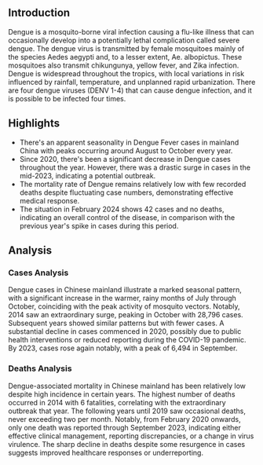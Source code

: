 ## Introduction

Dengue is a mosquito-borne viral infection causing a flu-like illness that can occasionally develop into a potentially lethal complication called severe dengue. The dengue virus is transmitted by female mosquitoes mainly of the species Aedes aegypti and, to a lesser extent, Ae. albopictus. These mosquitoes also transmit chikungunya, yellow fever, and Zika infection. Dengue is widespread throughout the tropics, with local variations in risk influenced by rainfall, temperature, and unplanned rapid urbanization. There are four dengue viruses (DENV 1-4) that can cause dengue infection, and it is possible to be infected four times.

## Highlights

- There's an apparent seasonality in Dengue Fever cases in mainland China with peaks occurring around August to October every year. <br/>
- Since 2020, there's been a significant decrease in Dengue cases throughout the year. However, there was a drastic surge in cases in the mid-2023, indicating a potential outbreak. <br/>
- The mortality rate of Dengue remains relatively low with few recorded deaths despite fluctuating case numbers, demonstrating effective medical response. <br/>
- The situation in February 2024 shows 42 cases and no deaths, indicating an overall control of the disease, in comparison with the previous year's spike in cases during this period.

## Analysis

### Cases Analysis
Dengue cases in Chinese mainland illustrate a marked seasonal pattern, with a significant increase in the warmer, rainy months of July through October, coinciding with the peak activity of mosquito vectors. Notably, 2014 saw an extraordinary surge, peaking in October with 28,796 cases. Subsequent years showed similar patterns but with fewer cases. A substantial decline in cases commenced in 2020, possibly due to public health interventions or reduced reporting during the COVID-19 pandemic. By 2023, cases rose again notably, with a peak of 6,494 in September.

### Deaths Analysis
Dengue-associated mortality in Chinese mainland has been relatively low despite high incidence in certain years. The highest number of deaths occurred in 2014 with 6 fatalities, correlating with the extraordinary outbreak that year. The following years until 2019 saw occasional deaths, never exceeding two per month. Notably, from February 2020 onwards, only one death was reported through September 2023, indicating either effective clinical management, reporting discrepancies, or a change in virus virulence. The sharp decline in deaths despite some resurgence in cases suggests improved healthcare responses or underreporting.
